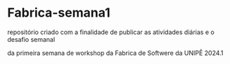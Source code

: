 # Fabrica-semana1

repositório criado com a finalidade de publicar as atividades diárias e o desafio semanal 

da primeira semana de workshop da Fabrica de Softwere da UNIPÊ 2024.1
